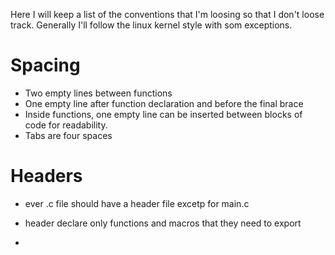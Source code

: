 Here I will keep a list of the conventions that I'm loosing so that I don't loose track. Generally I'll follow the linux kernel style with som exceptions.

# Spacing #

- Two empty lines between functions
- One empty line after function declaration and before the final brace
- Inside functions, one empty line can be inserted between blocks of code for readability.
- Tabs are four spaces


# Headers #

- ever .c file should have a header file excetp for main.c
- header declare only functions and macros that they need to export


- 
